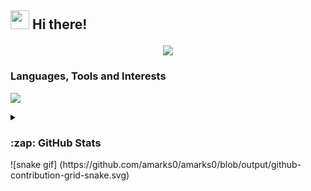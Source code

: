 <h2> <img src="https://emojis.slackmojis.com/emojis/images/1643515233/12517/little_kitty_jelly_black.gif?1643515233" width="30" /> Hi there!

<p align="center">
  <img src="https://readme-typing-svg.herokuapp.com/?lines=%F0%9F%91%8B%F0%9F%8F%BF+I'm+Ashley!;%F0%9F%92%BB+Software+Developer;%F0%9F%9A%80+Frontend+Focused&font=Fira%20Code&center=true&width=500&height=100&color=8e60b3">
</p>
 </h2>


###  Languages, Tools and Interests


 
<p align="">
  <a href="https://skillicons.dev">
    <img src="https://skillicons.dev/icons?i=git,github,vscode,vim,aws,bootstrap,css,codepen,express,heroku,html,js,linux,mongodb,nextjs,nodejs,react,styledcomponents,tailwind,ts,vite,py,redis,regex,perl&theme=dark&perline=5" />
  </a>
</p>


<details>
<summary>
  <h3>:zap: GitHub Stats</h3>
</summary>
  <img align="left" alt="amarks' GitHub Stats" src="https://github-readme-stats.vercel.app/api?username=amarks0&theme=dark&show_icons=true" />
  <img src="https://github-readme-streak-stats.herokuapp.com?user=amarks0&theme=tokyonight&dates=8b8b8b" />
  
  <img align="left" alt="top languages" src="https://github-readme-stats.vercel.app/api/top-langs/?username=amarks0&theme=aura"/>
<p> <img align="left" alt="top languages" src="https://github-readme-stats.vercel.app/api/top-langs/?username=amarks0&theme=aura"/><p>
<br>
---

### :zap: Recent Activity

<!--START_SECTION:activity-->

<!--END_SECTION:activity-->
</details>
![snake gif]
(https://github.com/amarks0/amarks0/blob/output/github-contribution-grid-snake.svg)
